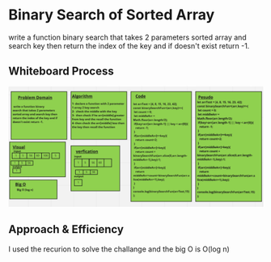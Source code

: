 # Binary Search of Sorted Array

 write a function binary
search that takes 2 parameters sorted array and search key then return the index of the key and if doesn't exist return -1. 


## Whiteboard Process

![array-binary-search](./array-binary-search.png)

## Approach & Efficiency

I used the recurion to solve the challange and the big O is O(log n)
